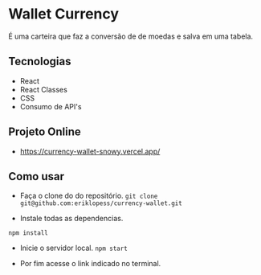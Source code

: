 # Wallet Currency

É uma carteira que faz a conversão de de moedas e salva em uma tabela.

## Tecnologias

* React
* React Classes
* CSS 
* Consumo de API's

## Projeto Online

- https://currency-wallet-snowy.vercel.app/

## Como usar

* Faça o clone do do repositório.
`git clone git@github.com:eriklopess/currency-wallet.git`

* Instale todas as dependencias.

`npm install`

* Inicie o servidor local.
`npm start`

* Por fim acesse o link indicado no terminal.
